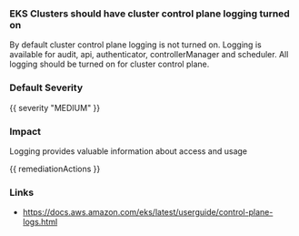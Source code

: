 
### EKS Clusters should have cluster control plane logging turned on

By default cluster control plane logging is not turned on. Logging is available for audit, api, authenticator, controllerManager and scheduler. All logging should be turned on for cluster control plane.

### Default Severity
{{ severity "MEDIUM" }}

### Impact
Logging provides valuable information about access and usage

<!-- DO NOT CHANGE -->
{{ remediationActions }}

### Links
- https://docs.aws.amazon.com/eks/latest/userguide/control-plane-logs.html
        